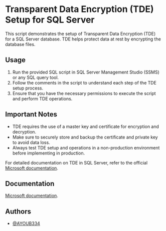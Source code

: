 
# Transparent Data Encryption (TDE) Setup for SQL Server

This script demonstrates the setup of Transparent Data Encryption (TDE) for a SQL Server database. TDE helps protect data at rest by encrypting the database files.




## Usage

1. Run the provided SQL script in SQL Server Management Studio (SSMS) or any SQL query tool.
2. Follow the comments in the script to understand each step of the TDE setup process.
3. Ensure that you have the necessary permissions to execute the script and perform TDE operations.
## Important Notes

- TDE requires the use of a master key and certificate for encryption and decryption.
- Make sure to securely store and backup the certificate and private key to avoid data loss.
- Always test TDE setup and operations in a non-production environment before implementing in production.

For detailed documentation on TDE in SQL Server, refer to the official [Microsoft documentation](https://docs.microsoft.com/en-us/sql/relational-databases/security/encryption/transparent-data-encryption?view=sql-server-ver15).
## Documentation

[Microsoft documentation](https://docs.microsoft.com/en-us/sql/relational-databases/security/encryption/transparent-data-encryption?view=sql-server-ver15).


## Authors

- [@AYOUB334](https://github.com/AYOUB334)